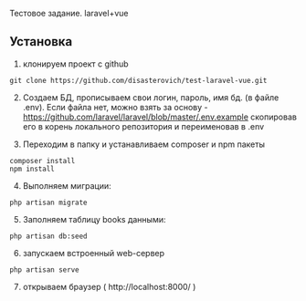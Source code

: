 Тестовое задание. laravel+vue

## Установка

1. клонируем проект с github

```
git clone https://github.com/disasterovich/test-laravel-vue.git
```

2. Создаем БД, прописываем свои логин, пароль, имя бд. (в файле .env). 
Если файла нет, можно взять за основу - https://github.com/laravel/laravel/blob/master/.env.example скопировав его в корень локального репозитория и переименовав в .env

3. Переходим в папку и устанавливаем composer и npm пакеты

```
composer install
npm install
```

4. Выполняем миграции:

```
php artisan migrate
```

5. Заполняем таблицу books данными:

```
php artisan db:seed
```

6. запускаем встроенный web-сервер

```
php artisan serve
```

7. открываем браузер ( http://localhost:8000/ )